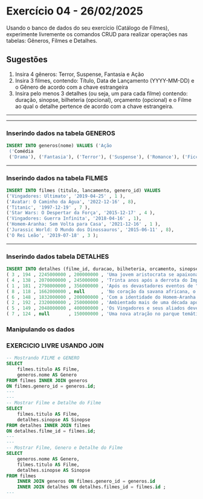 # Exercício 04 - 26/02/2025

Usando o banco de dados do seu exercício (Catálogo de Filmes), experimente livremente os comandos CRUD para realizar operações nas tabelas: Gêneros, Filmes e Detalhes.

## Sugestões
1. Insira 4 gêneros: Terror, Suspense, Fantasia e Ação
2. Insira 3 filmes, contendo: Título, Data de Lançamento (YYYY-MM-DD) e o Gênero de acordo com a chave estrangeira
3. Insira pelo menos 3 detalhes (ou seja, um para cada filme) contendo: duração, sinopse, bilheteria (opcional), orçamento (opcional) e o Filme ao qual o detalhe pertence de acordo com a chave estrangeira.
 
---
---
### Inserindo dados na tabela GENEROS

``` sql
INSERT INTO generos(nome) VALUES ('Ação
 ('Comédia
 ('Drama'), ('Fantasia'), ('Terror'), ('Suspense'), ('Romance'), ('Ficção científica'), ('Musical');
```
---

### Inserindo dados na tabela FILMES 

``` sql
INSERT INTO filmes (titulo, lancamento, genero_id) VALUES 
('Vingadores: Ultimato', '2019-04-25' , 1 ),
('Avatar: O Caminho da Água', '2022-12-16' , 8),
('Titanic', '1997-12-19' , 7 ),
('Star Wars: O Despertar da Força', '2015-12-17' , 4 ),
('Vingadores: Guerra Infinita', '2018-04-16' , 1),
('Homem-Aranha: Sem Volta para Casa', '2021-12-16' , 1 ),
('Jurassic World: O Mundo dos Dinossauros', '2015-06-11' , 8),
('O Rei Leão', '2019-07-18' , 3 );
```
---

### Inserindo dados tabela DETALHES
``` sql
INSERT INTO detalhes (filme_id, duracao, bilheteria, orcamento, sinopse) values
( 3 , 194 , 2245000000 , 200000000 , 'Uma jovem aristocrata se apaixona por um artista humilde a bordo do luxuoso, porém amaldiçoado, navio Titanic.'),
( 4 , 138 , 2070000000 , 245000000 , 'Trinta anos após a derrota do Império, uma nova ameaça surge na forma da Primeira Ordem. Rey, uma catadora de sucata, e Finn, um stormtrooper desertor, juntam-se à Resistência para enfrentar essa nova ameaça.'),
( 1 , 181 , 2798000000 , 356000000 , 'Após os devastadores eventos de "Vingadores: Guerra Infinita", os heróis remanescentes da Terra precisam unir forças para reverter as ações de Thanos e restaurar a ordem no universo.'),
( 8 , 118 , 1662000000 , null      , 'No coração da savana africana, o jovem leão Simba é o herdeiro do trono de seu pai, o rei Mufasa. No entanto, após uma tragédia causada por seu tio traiçoeiro, Scar, Simba é forçado a fugir e se exilar, acreditando ser o culpado pela morte de seu pai. Longe de casa, ele encontra novos amigos, Timão e Pumba, que o ajudam a crescer e redescobrir seu verdadeiro destino. Quando seu passado volta à tona, Simba deve reunir coragem para enfrentar Scar e reivindicar seu lugar como o legítimo rei das Terras do Reino.'),
( 6 , 148 , 1832000000 , 200000000 , 'Com a identidade do Homem-Aranha agora revelada, Peter pede ajuda ao Doutor Estranho. Quando um feitiço dá errado, inimigos de outras dimensões começam a aparecer, forçando Peter a descobrir o que realmente significa ser o Homem-Aranha.'),
( 2 , 192 , 2320000000 , 250000000 , 'Ambientado mais de uma década após os eventos do primeiro filme, "Avatar: O Caminho da Água" acompanha a família Sully enquanto enfrentam novos desafios e exploram as regiões aquáticas de Pandora.'),
( 5 , 149 , 2048000000 , 400000000 , 'Os Vingadores e seus aliados devem estar dispostos a sacrificar tudo para tentar derrotar o poderoso Thanos antes que seu ataque de devastação e ruína acabe com o universo.'),
( 7 , 124 , null       , 150000000 , 'Uma nova atração no parque temático Jurassic World, um dinossauro geneticamente modificado, escapa do confinamento e inicia uma caçada sangrenta pela ilha.')
```
### Manipulando os dados 


### EXERCICIO LIVRE USANDO JOIN
``` sql
-- Mostrando FILME e GENERO
SELECT 
    filmes.titulo AS Filme,
    generos.nome AS Genero
FROM filmes INNER JOIN generos
ON filmes.genero_id = generos.id;
---
---
-- Mostrar Filme e Detalhe do Filme 
SELECT
    filmes.titulo AS Filme,
    detalhes.sinopse AS Sinopse
FROM detalhes INNER JOIN filmes
ON detalhes.filme_id = filmes.id;
---
---
-- Mostrar Filme, Genero e Detalhe do Filme 
SELECT
    generos.nome AS Genero,
    filmes.titulo AS Filme,
    detalhes.sinopse AS Sinopse
FROM filmes 
    INNER JOIN generos ON filmes.genero_id = generos.id 
    INNER JOIN detalhes ON detalhes.filmes_id = filmes.id ;
---
```